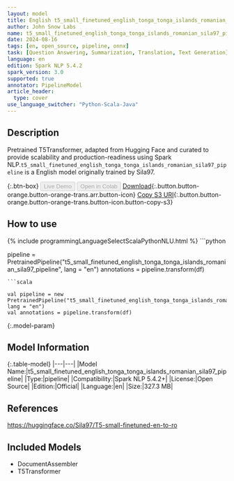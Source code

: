 ```yaml
---
layout: model
title: English t5_small_finetuned_english_tonga_tonga_islands_romanian_sila97_pipeline pipeline T5Transformer from Sila97
author: John Snow Labs
name: t5_small_finetuned_english_tonga_tonga_islands_romanian_sila97_pipeline
date: 2024-08-16
tags: [en, open_source, pipeline, onnx]
task: [Question Answering, Summarization, Translation, Text Generation]
language: en
edition: Spark NLP 5.4.2
spark_version: 3.0
supported: true
annotator: PipelineModel
article_header:
  type: cover
use_language_switcher: "Python-Scala-Java"
---
```


## Description

Pretrained T5Transformer, adapted from Hugging Face and curated to provide scalability and production-readiness using Spark NLP.`t5_small_finetuned_english_tonga_tonga_islands_romanian_sila97_pipeline` is a English model originally trained by Sila97.

{:.btn-box}
<button class="button button-orange" disabled>Live Demo</button>
<button class="button button-orange" disabled>Open in Colab</button>
[Download](https://s3.amazonaws.com/auxdata.johnsnowlabs.com/public/models/t5_small_finetuned_english_tonga_tonga_islands_romanian_sila97_pipeline_en_5.4.2_3.0_1723834021608.zip){:.button.button-orange.button-orange-trans.arr.button-icon}
[Copy S3 URI](s3://auxdata.johnsnowlabs.com/public/models/t5_small_finetuned_english_tonga_tonga_islands_romanian_sila97_pipeline_en_5.4.2_3.0_1723834021608.zip){:.button.button-orange.button-orange-trans.button-icon.button-copy-s3}

## How to use



<div class="tabs-box" markdown="1">
{% include programmingLanguageSelectScalaPythonNLU.html %}
```python

pipeline = PretrainedPipeline("t5_small_finetuned_english_tonga_tonga_islands_romanian_sila97_pipeline", lang = "en")
annotations =  pipeline.transform(df)   

```
```scala

val pipeline = new PretrainedPipeline("t5_small_finetuned_english_tonga_tonga_islands_romanian_sila97_pipeline", lang = "en")
val annotations = pipeline.transform(df)

```
</div>

{:.model-param}
## Model Information

{:.table-model}
|---|---|
|Model Name:|t5_small_finetuned_english_tonga_tonga_islands_romanian_sila97_pipeline|
|Type:|pipeline|
|Compatibility:|Spark NLP 5.4.2+|
|License:|Open Source|
|Edition:|Official|
|Language:|en|
|Size:|327.3 MB|

## References

https://huggingface.co/Sila97/T5-small-finetuned-en-to-ro

## Included Models

- DocumentAssembler
- T5Transformer
